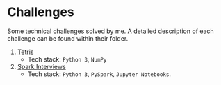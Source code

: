 # Challenges
Some technical challenges solved by me. A detailed description of each challenge can be found within their folder.

1. [Tetris](tetris/)
    - Tech stack: `Python 3`, `NumPy`
2. [Spark Interviews](spark_interview/)
	- Tech stack: `Python 3`, `PySpark`, `Jupyter Notebooks`.